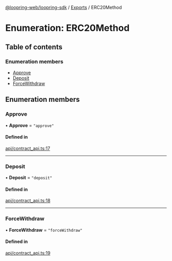 [@loopring-web/loopring-sdk](../README.md) / [Exports](../modules.md) / ERC20Method

# Enumeration: ERC20Method

## Table of contents

### Enumeration members

- [Approve](ERC20Method.md#approve)
- [Deposit](ERC20Method.md#deposit)
- [ForceWithdraw](ERC20Method.md#forcewithdraw)

## Enumeration members

### Approve

• **Approve** = `"approve"`

#### Defined in

[api/contract_api.ts:17](https://github.com/Loopring/loopring_sdk/blob/9d83b66/src/api/contract_api.ts#L17)

___

### Deposit

• **Deposit** = `"deposit"`

#### Defined in

[api/contract_api.ts:18](https://github.com/Loopring/loopring_sdk/blob/9d83b66/src/api/contract_api.ts#L18)

___

### ForceWithdraw

• **ForceWithdraw** = `"forceWithdraw"`

#### Defined in

[api/contract_api.ts:19](https://github.com/Loopring/loopring_sdk/blob/9d83b66/src/api/contract_api.ts#L19)
